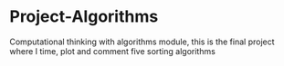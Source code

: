 # Project-Algorithms
Computational thinking with algorithms module, this is the final project where I time, plot and comment five sorting algorithms
